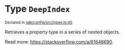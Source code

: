 # Type `DeepIndex`
<sub>Declared in [sdk/config/src/types.ts:45](https://github.com/dxos/dxos/blob/4cb70f94e/packages/sdk/config/src/types.ts#L45)</sub>


Retrieves a property type in a series of nested objects.

Read more: https://stackoverflow.com/a/61648690.



